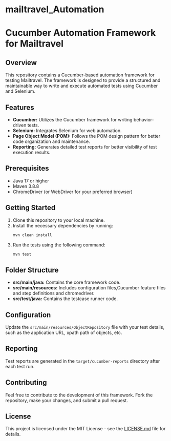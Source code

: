 # mailtravel_Automation
# Cucumber Automation Framework for Mailtravel

## Overview
This repository contains a Cucumber-based automation framework for testing Mailtravel. The framework is designed to provide a structured and maintainable way to write and execute automated tests using Cucumber and Selenium.

## Features
- **Cucumber:** Utilizes the Cucumber framework for writing behavior-driven tests.
- **Selenium:** Integrates Selenium for web automation.
- **Page Object Model (POM):** Follows the POM design pattern for better code organization and maintenance.
- **Reporting:** Generates detailed test reports for better visibility of test execution results.

## Prerequisites
- Java 17 or higher
- Maven 3.8.8
- ChromeDriver (or WebDriver for your preferred browser)

## Getting Started
1. Clone this repository to your local machine.
2. Install the necessary dependencies by running:
    ```bash
    mvn clean install
    ```
3. Run the tests using the following command:
    ```bash
    mvn test
    ```

## Folder Structure
- **src/main/java:** Contains the core framework code.
- **src/main/resources:** Includes configuration files,Cucumber feature files and step definitions and chromedriver.
- **src/test/java:** Contains the testcase runner code.

## Configuration
Update the `src/main/resources/ObjectRepository` file with your test details, such as the application URL, xpath path of objects, etc.  

## Reporting
Test reports are generated in the `target/cucumber-reports` directory after each test run.

## Contributing
Feel free to contribute to the development of this framework. Fork the repository, make your changes, and submit a pull request.

## License
This project is licensed under the MIT License - see the [LICENSE.md](LICENSE.md) file for details.
